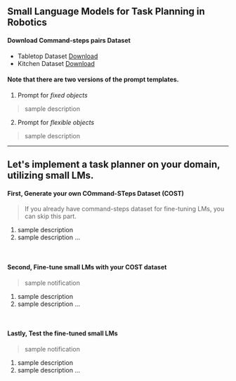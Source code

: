 ## Small Language Models for Task Planning in Robotics

#### Download Command-steps pairs Dataset
* Tabletop Dataset [Download](https://drive.google.com/file/d/1QfZ4A0Fs9ZlbAp0xoM_uzKTo35ryhT7V/view?usp=drive_link)
* Kitchen Dataset [Download](https://drive.google.com/file/d/1vf26Pf4YMrkcmroF-dQMGEP4JJRQZwPJ/view?usp=drive_link)

#### Note that there are two versions of the prompt templates.
1. Prompt for _fixed objects_   
> sample description   
2. Prompt for _flexible objects_
> sample description   

---
Let's implement a task planner on your domain, utilizing small LMs.  
---
<p>
  
#### First, Generate your own COmmand-STeps Dataset (COST)
> If you already have command-steps dataset for fine-tuning LMs, you can skip this part.
1. sample description
2. sample description ...
<br>

#### Second, Fine-tune small LMs with your COST dataset
> sample notification
1. sample description
2. sample description ...
<br>

#### Lastly, Test the fine-tuned small LMs
> sample notification
1. sample description
2. sample description ...
<br>
</p>

